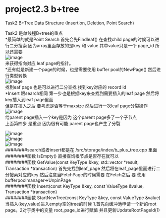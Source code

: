 # project2.3 b+tree    

Task2 B+Tree Data Structure (Insertion, Deletion, Point Search)   
 
Task2 是单线程B+tree的重点    
*最简单的就是Point Search 首先会先Findleaf() 在查找child page的时候可以进行二分搜索 因为array里面存放的是key 和 value
其中value只是一个 page_id 所以还需要   
![image](https://user-images.githubusercontent.com/60247486/223687880-0765bcd5-7166-4d24-95a7-c8d963f25546.png)   
来获得指向对应 leaf page的指针。  
*还有就是新建一个page的时候，也是需要使用 buffer pool的NewPage() 然后进行类型转换       
![image](https://user-images.githubusercontent.com/60247486/223689090-d99f42bb-97cb-4e46-8ae9-d2011269b67e.png)    
找到eaf page 也是可以进行二分查找 找到key对应的 record id  
*Insert 跟search相同 第一步也是根据key来查找到需要插入的leaf page 然后将key插入到leaf page里面    
但是在插入之后 要考虑是否等于maxsize 然后进行一次leaf page分裂操作    
![image](https://user-images.githubusercontent.com/60247486/223691563-ecc40a7f-8d82-4efa-bb8d-39cf089e93d8.png)    
给parent page插入一个key是因为 这个parent page多了一个子节点    
上面第四步 是重点 因为很有可能 parent page也产生了分裂    

![image](https://user-images.githubusercontent.com/60247486/223692339-8ca2261b-6f9a-44cd-a282-bd724e73abe5.png)    
![image](https://user-images.githubusercontent.com/60247486/223694752-53cce27f-59e8-46ca-9b0e-445d9295cf20.png)     
![image](https://user-images.githubusercontent.com/60247486/223695157-18368e63-9f18-43e3-bc9e-dce47251713c.png)    
########search或者insert都是在 /src/storage/index/b_plus_tree.cpp 里面  
########函数 IsEmpty() 直接查询根节点是否存在就可以   
########函数 GetValue(const KeyType &key, std::vector<ValueType> *result, Transaction *transaction) 首先先找到leaf_page 然后将在leaf_page里面进行二分搜索对应的key 然后注意当FetchPage的时候需要 在Fetch之后 要 使用bufferpoolmanager->UnpinPage   
########函数 Insert(const KeyType &key, const ValueType &value, Transaction *transaction)      
########函数 StartNewTree(const KeyType &key, const ValueType &value) 当插入(key,value)进入empty空的tree的时候 1.首先向缓冲池申请一个新的root page。2对于类中的变量 root_page_id进行赋值 并且更新UpdateRootPageId(1)





